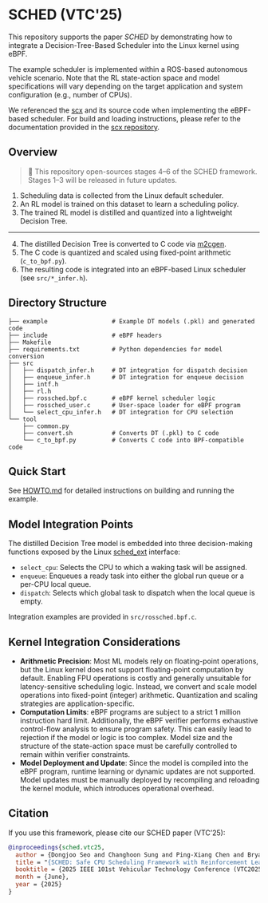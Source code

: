 # SCHED (VTC'25)

This repository supports the paper *SCHED* by demonstrating how to integrate a Decision-Tree-Based Scheduler into the Linux kernel using eBPF.

The example scheduler is implemented within a ROS-based autonomous vehicle scenario. Note that the RL state-action space and model specifications will vary depending on the target application and system configuration (e.g., number of CPUs).

We referenced the [scx](https://github.com/sched-ext/scx) and its source code when implementing the eBPF-based scheduler.
For build and loading instructions, please refer to the documentation provided in the [scx repository](https://github.com/sched-ext/scx).

## Overview

> 🚧 This repository open-sources stages 4–6 of the SCHED framework. Stages 1–3 will be released in future updates.

1. Scheduling data is collected from the Linux default scheduler.
2. An RL model is trained on this dataset to learn a scheduling policy.
3. The trained RL model is distilled and quantized into a lightweight Decision Tree.
---
4. The distilled Decision Tree is converted to C code via [m2cgen](https://github.com/BayesWitnesses/m2cgen).
5. The C code is quantized and scaled using fixed-point arithmetic (`c_to_bpf.py`).
6. The resulting code is integrated into an eBPF-based Linux scheduler (see `src/*_infer.h`).


## Directory Structure

```text
├── example                  # Example DT models (.pkl) and generated code
├── include                  # eBPF headers
├── Makefile
├── requirements.txt         # Python dependencies for model conversion
├── src
│   ├── dispatch_infer.h     # DT integration for dispatch decision
│   ├── enqueue_infer.h      # DT integration for enqueue decision
│   ├── intf.h
│   ├── rl.h
│   ├── rossched.bpf.c       # eBPF kernel scheduler logic
│   ├── rossched_user.c      # User-space loader for eBPF program
│   └── select_cpu_infer.h   # DT integration for CPU selection
└── tool
    ├── common.py
    ├── convert.sh           # Converts DT (.pkl) to C code
    └── c_to_bpf.py          # Converts C code into BPF-compatible code
```

## Quick Start
See [HOWTO.md](HOWTO.md) for detailed instructions on building and running the example.

## Model Integration Points

The distilled Decision Tree model is embedded into three decision-making functions exposed by the Linux [sched_ext](https://www.kernel.org/doc/html/next/scheduler/sched-ext.html) interface:
-	`select_cpu`: Selects the CPU to which a waking task will be assigned.
-	`enqueue`: Enqueues a ready task into either the global run queue or a per-CPU local queue.
-	`dispatch`: Selects which global task to dispatch when the local queue is empty.

Integration examples are provided in `src/rossched.bpf.c`.

## Kernel Integration Considerations
- **Arithmetic Precision**:
Most ML models rely on floating-point operations, but the Linux kernel does not support floating-point computation by default. Enabling FPU operations is costly and generally unsuitable for latency-sensitive scheduling logic. Instead, we convert and scale model operations into fixed-point (integer) arithmetic. Quantization and scaling strategies are application-specific.
- **Computation Limits**:
eBPF programs are subject to a strict 1 million instruction hard limit. Additionally, the eBPF verifier performs exhaustive control-flow analysis to ensure program safety. This can easily lead to rejection if the model or logic is too complex. Model size and the structure of the state-action space must be carefully controlled to remain within verifier constraints.
- **Model Deployment and Update**:
Since the model is compiled into the eBPF program, runtime learning or dynamic updates are not supported. Model updates must be manually deployed by recompiling and reloading the kernel module, which introduces operational overhead.

## Citation
If you use this framework, please cite our SCHED paper (VTC’25):

```bibtex
@inproceedings{sched.vtc25,
  author = {Dongjoo Seo and Changhoon Sung and Ping-Xiang Chen and Bryan Donyanavard and Nikil Dutt},
  title = "{SCHED: Safe CPU Scheduling Framework with Reinforcement Learning and Decision Trees for Autonomous Vehicles}",
  booktitle = {2025 IEEE 101st Vehicular Technology Conference (VTC2025-Spring)},
  month = {June},
  year = {2025}
}
```